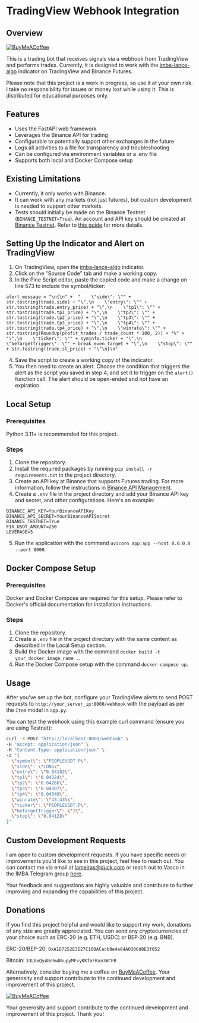 
# TradingView Webhook Integration

## Overview

[![BuyMeACoffee](https://cdn.buymeacoffee.com/buttons/v2/default-yellow.png)](https://www.buymeacoffee.com/vascolameiras)

This is a trading bot that receives signals via a webhook from TradingView and performs trades. Currently, it is designed to work with the [imba-lance-algo](https://www.tradingview.com/script/xW8hYdbL-imba-lance-algo/) indicator on TradingView and Binance Futures.

Please note that this project is a work in progress, so use it at your own risk. I take no responsibility for issues or money lost while using it. This is distributed for educational purposes only.

## Features

- Uses the FastAPI web framework
- Leverages the Binance API for trading
- Configurable to potentially support other exchanges in the future
- Logs all activities to a file for transparency and troubleshooting
- Can be configured via environment variables or a .env file
- Supports both local and Docker Compose setup

## Existing Limitations

- Currently, it only works with Binance.
- It can work with any markets (not just futures), but custom development is needed to support other markets.
- Tests should initially be made on the Binance Testnet (`BINANCE_TESTNET=True`). An account and API key should be created at [Binance Testnet](https://testnet.binancefuture.com/en/futures/). Refer to [this guide](https://www.binance.com/en/support/faq/how-to-test-my-functions-on-binance-testnet-ab78f9a1b8824cf0a106b4229c76496d) for more details.

## Setting Up the Indicator and Alert on TradingView

1. On TradingView, open the [imba-lance-algo](https://www.tradingview.com/script/xW8hYdbL-imba-lance-algo/) indicator.
2. Click on the "Source Code" tab and make a working copy.
3. In the Pine Script editor, paste the copied code and make a change on line 573 to include the symbol/ticker:

```pinescript
alert_message = "\n{\n" +  "    \"side\": \"" + str.tostring(trade.side) + "\",\n    \"entry\": \"" + str.tostring(trade.entry_price) + "\",\n    \"tp1\": \"" + str.tostring(trade.tp1_price) + "\",\n    \"tp2\": \"" + str.tostring(trade.tp2_price) + "\",\n    \"tp3\": \"" + str.tostring(trade.tp3_price) + "\",\n    \"tp4\": \"" + str.tostring(trade.tp4_price) + "\",\n    \"winrate\": \"" + str.tostring(RoundUp(profit_trades / trade_count * 100, 2)) + "%" + "\",\n    \"ticker\": \"" + syminfo.ticker + "\",\n    \"beTargetTrigger\": \"" + break_even_target + "\",\n    \"stop\": \"" + str.tostring(trade.sl_price) + "\"\n}\n"
```

4. Save the script to create a working copy of the indicator.
5. You then need to create an alert. Choose the condition that triggers the alert as the script you saved in step 4, and set it to trigger on the `alert()` function call. The alert should be open-ended and not have an expiration.

## Local Setup

### Prerequisites

Python 3.11+ is recommended for this project.

### Steps

1. Clone the repository.
2. Install the required packages by running `pip install -r requirements.txt` in the project directory.
3. Create an API key at Binance that supports Futures trading. For more information, follow the instructions in [Binance API Management](https://www.binance.com/en/my/settings/api-management).
4. Create a `.env` file in the project directory and add your Binance API key and secret, and other configurations. Here's an example:

```env
BINANCE_API_KEY=YourBinanceAPIKey
BINANCE_API_SECRET=YourBinanceAPISecret
BINANCE_TESTNET=True
FIX_USDT_AMOUNT=250
LEVERAGE=5
```

5. Run the application with the command `uvicorn app:app --host 0.0.0.0 --port 8000`.

## Docker Compose Setup

### Prerequisites

Docker and Docker Compose are required for this setup. Please refer to Docker's official documentation for installation instructions.

### Steps

1. Clone the repository.
2. Create a `.env` file in the project directory with the same content as described in the Local Setup section.
3. Build the Docker image with the command `docker build -t your_docker_image_name .`.
4. Run the Docker Compose setup with the command `docker-compose up`.

## Usage

After you've set up the bot, configure your TradingView alerts to send POST requests to `http://your_server_ip:8000/webhook` with the payload as per the `Item` model in `app.py`.

You can test the webhook using this example curl command (ensure you are using Testnet):

```bash
curl -X POST "http://localhost:8000/webhook" \
-H "accept: application/json" \
-H "Content-Type: application/json" \
-d "{
  \"symbol\": \"PEOPLEUSDT.P\",
  \"side\": \"LONG\",
  \"entry\": \"0.04182\",
  \"tp1\": \"0.04224\",
  \"tp2\": \"0.04266\",
  \"tp3\": \"0.04307\",
  \"tp4\": \"0.04349\",
  \"winrate\": \"43.43%\",
  \"ticker\": \"PEOPLEUSDT.P\",
  \"beTargetTrigger\": \"1\",
  \"stop\": \"0.04128\"
}"
```

## Custom Development Requests

I am open to custom development requests. If you have specific needs or improvements you'd like to see in this project, feel free to reach out. You can contact me via email at lameiras@duck.com or reach out to Vasco in the IMBA Telegram group [here](https://t.me/imba_p_chat).

Your feedback and suggestions are highly valuable and contribute to further improving and expanding the capabilities of this project.


## Donations

If you find this project helpful and would like to support my work, donations of any size are greatly appreciated. You can send any cryptocurrencies of your choice such as ERC-20 (e.g. ETH, USDC) or BEP-20 (e.g. BNB).

ERC-20/BEP-20: `0xA1D7252E3E27C10DACacb8e4a84A0306d8E3f052`

Bitcoin: `33L8xQy4Bnhw86upyMFvyKKfaFKxn3WCFB`

Alternatively, consider buying me a coffee on [BuyMeACoffee](https://www.buymeacoffee.com/vascolameiras). Your generosity and support contribute to the continued development and improvement of this project.

[![BuyMeACoffee](https://cdn.buymeacoffee.com/buttons/v2/default-yellow.png)](https://www.buymeacoffee.com/vascolameiras)

Your generosity and support contribute to the continued development and improvement of this project. Thank you!
